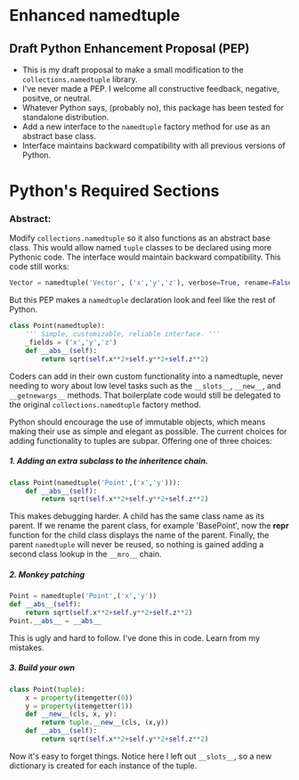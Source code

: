 # Enhanced namedtuple
## Draft Python Enhancement Proposal (PEP)

- This is my draft proposal to make a small modification to the `collections.namedtuple` library.
- I've never made a PEP.  I welcome all constructive feedback, negative, positve, or neutral.
- Whatever Python says, (probably no), this package has been tested for standalone distribution.
- Add a new interface to the `namedtuple` factory method for use as an abstract base class.
- Interface maintains backward compatibility with all previous versions of Python.

# Python's Required Sections

### Abstract:

Modify `collections.namedtuple` so it also functions as an abstract base class.  This would allow named `tuple` classes to be declared using more Pythonic code.  The interface would maintain backward compatibility.  This code still works:

```python
Vector = namedtuple('Vector', ('x','y','z'), verbose=True, rename=False)
```

But this PEP makes a `namedtuple` declaration look and feel like the rest of Python.
```python
class Point(namedtuple):
    ''' Simple, customizable, reliable interface. '''
    _fields = ('x','y','z')
    def __abs__(self):
        return sqrt(self.x**2+self.y**2+self.z**2)
```

Coders can add in their own custom functionality into a namedtuple, never needing to wory about low level tasks such as the `__slots__`, `__new__`, and `__getnewargs__` methods.  That boilerplate code would still be delegated to the original `collections.namedtuple` factory method.

Python should encourage the use of immutable objects, which means making their use as simple and elegant as possible.  The current choices for adding functionality to tuples are subpar.  Offering one of three choices:

##### 1\. Adding an extra subclass to the inheritence chain.
```python
class Point(namedtuple('Point',('x','y'))):
    def __abs__(self):
        return sqrt(self.x**2+self.y**2+self.z**2)
```
This makes debugging harder.  A child has the same class name as its parent.  If we rename the parent class, for example 'BasePoint', now the __repr__ function  for the child class displays the name of the parent.  Finally, the parent `namedtuple` will never be reused, so nothing is gained adding a second class lookup in the `__mro__` chain.

##### 2\. Monkey patching
```python
Point = namedtuple('Point',('x','y'))
def __abs__(self):
    return sqrt(self.x**2+self.y**2+self.z**2)
Point.__abs__ = __abs__
```
This is ugly and hard to follow.  I've done this in code.  Learn from my mistakes.

##### 3\. Build your own
```python
class Point(tuple):
    x = property(itemgetter(0))
    y = property(itemgetter(1))
    def __new__(cls, x, y):
        return tuple.__new__(cls, (x,y))
    def __abs__(self):
        return sqrt(self.x**2+self.y**2+self.z**2)
```
Now it's easy to forget things.  Notice here I left out `__slots__`, so a new dictionary is created for each instance of the tuple.
